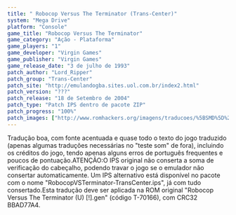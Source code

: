 ```yaml
---
title: " Robocop Versus The Terminator (Trans-Center)"
system: "Mega Drive"
platform: "Console"
game_title: "Robocop Versus The Terminator"
game_category: "Ação - Plataforma"
game_players: "1"
game_developer: "Virgin Games"
game_publisher: "Virgin Games"
game_release_date: "3 de julho de 1993"
patch_author: "Lord_Ripper"
patch_group: "Trans-Center"
patch_site: "http://emulandogba.sites.uol.com.br/index2.html"
patch_version: "???"
patch_release: "18 de Setembro de 2004"
patch_type: "Patch IPS dentro de pacote ZIP"
patch_progress: "100%"
patch_images: ["http://www.romhackers.org/imagens/traducoes/%5BSMD%5D%20Robocop%20Versus%20The%20Terminator%20-%20Trans-Center%20-%201.png","http://www.romhackers.org/imagens/traducoes/%5BSMD%5D%20Robocop%20Versus%20The%20Terminator%20-%20Trans-Center%20-%202.png","http://www.romhackers.org/imagens/traducoes/%5BSMD%5D%20Robocop%20Versus%20The%20Terminator%20-%20Trans-Center%20-%203.png"]
---
```

Tradução boa, com fonte acentuada e quase todo o texto do jogo traduzido (apenas algumas traduções necessárias no "teste som" de fora), incluindo os créditos do jogo, tendo apenas alguns erros de português frequentes e poucos de pontuação.ATENÇÃO:O IPS original não conserta a soma de verificação do cabeçalho, podendo travar o jogo se o emulador não consertar automaticamente. Um IPS alternativo está disponível no pacote com o nome "RobocopVSTerminator-TransCenter.ips", já com tudo consertado.Esta tradução deve ser aplicada na ROM original "Robocop Versus The Terminator (U) [!].gen" (código T-70166), com CRC32 BBAD77A4.
